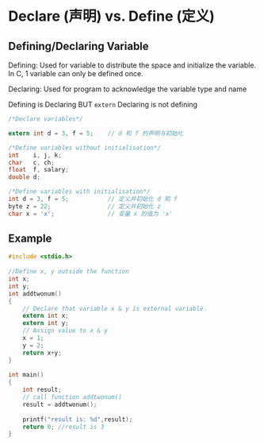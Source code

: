 # Declare \(声明\) vs. Define \(定义\)

## Defining/Declaring Variable

Defining: Used for variable to distribute the space and initialize the variable. In C, 1 variable can only be defined once.

Declaring: Used for program to acknowledge the variable type and name

Defining is Declaring BUT `extern` Declaring is not defining

```c
/*Declare variables*/

extern int d = 3, f = 5;    // d 和 f 的声明与初始化

/*Define variables without initialisation*/
int    i, j, k; 
char   c, ch;
float  f, salary;
double d;

/*Define variables with initialisation*/
int d = 3, f = 5;           // 定义并初始化 d 和 f
byte z = 22;                // 定义并初始化 z
char x = 'x';               // 变量 x 的值为 'x'
```

## Example

```c
#include <stdio.h>
 
//Define x, y outside the function
int x;
int y;
int addtwonum()
{
    // Declare that variable x & y is external variable.
    extern int x;
    extern int y;
    // Assign value to x & y
    x = 1;
    y = 2;
    return x+y;
}
 
int main()
{
    int result;
    // call function addtwonum()
    result = addtwonum();
    
    printf("result is: %d",result);
    return 0; //result is 3
}
```

